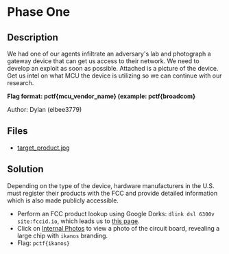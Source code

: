 # Phase One

## Description

We had one of our agents infiltrate an adversary's lab and  photograph a gateway device that can get us access to their network. We need to develop an exploit as soon as possible. Attached is a picture of the device. Get us intel on what MCU the device is utilizing so we can continue with our research.

**Flag format: pctf{mcu_vendor_name} (example: pctf{broadcom}**

Author: Dylan (elbee3779)



## Files

* [target_product.jpg](target_product.jpg)

## Solution

Depending on the type of the device, hardware manufacturers in the U.S. must register their products with the FCC and provide detailed information which is also made publicly accessible.

- Perform an FCC product lookup using Google Dorks: `dlink dsl 6300v site:fccid.io`, which leads us to [this page](https://fccid.io/KA2SL6300VA1/User-Manual/User-Manual-1452587).
- Click on [Internal Photos](https://fccid.io/KA2SL6300VA1/Internal-Photos/Internal-Photos-1452582) to view a photo of the circuit board, revealing a large chip with `ikanos` branding.
- Flag: `pctf{ikanos}`
